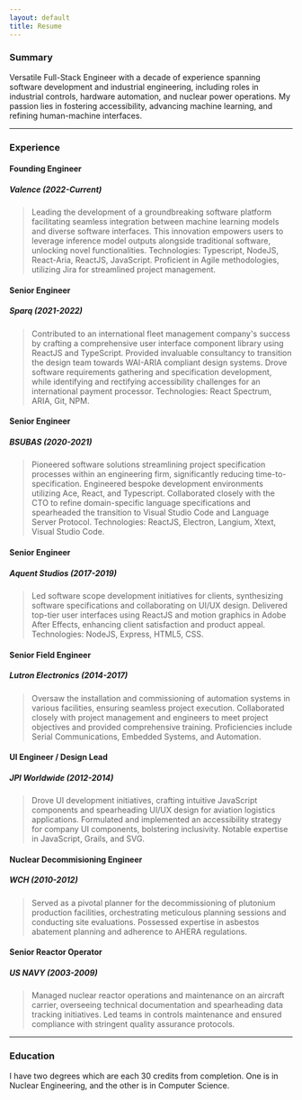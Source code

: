 ```yaml
---
layout: default
title: Resume
---
```

### Summary

Versatile Full-Stack Engineer with a decade of experience spanning software development and industrial engineering, including roles in industrial controls, hardware automation, and nuclear power operations. My passion lies in fostering accessibility, advancing machine learning, and refining human-machine interfaces.

---

### Experience

#### Founding Engineer
##### Valence (2022-Current)

> Leading the development of a groundbreaking software platform facilitating seamless integration between machine learning models and diverse software interfaces. This innovation empowers users to leverage inference model outputs alongside traditional software, unlocking novel functionalities. Technologies: Typescript, NodeJS, React-Aria, ReactJS, JavaScript. Proficient in Agile methodologies, utilizing Jira for streamlined project management.

#### Senior Engineer
##### Sparq (2021-2022)

> Contributed to an international fleet management company's success by crafting a comprehensive user interface component library using ReactJS and TypeScript. Provided invaluable consultancy to transition the design team towards WAI-ARIA compliant design systems. Drove software requirements gathering and specification development, while identifying and rectifying accessibility challenges for an international payment processor. Technologies: React Spectrum, ARIA, Git, NPM.

#### Senior Engineer
##### BSUBAS (2020-2021)

> Pioneered software solutions streamlining project specification processes within an engineering firm, significantly reducing time-to-specification. Engineered bespoke development environments utilizing Ace, React, and Typescript. Collaborated closely with the CTO to refine domain-specific language specifications and spearheaded the transition to Visual Studio Code and Language Server Protocol. Technologies: ReactJS, Electron, Langium, Xtext, Visual Studio Code.

#### Senior Engineer
##### Aquent Studios (2017-2019)

> Led software scope development initiatives for clients, synthesizing software specifications and collaborating on UI/UX design. Delivered top-tier user interfaces using ReactJS and motion graphics in Adobe After Effects, enhancing client satisfaction and product appeal. Technologies: NodeJS, Express, HTML5, CSS.

#### Senior Field Engineer
##### Lutron Electronics (2014-2017)

> Oversaw the installation and commissioning of automation systems in various facilities, ensuring seamless project execution. Collaborated closely with project management and engineers to meet project objectives and provided comprehensive training. Proficiencies include Serial Communications, Embedded Systems, and Automation.

#### UI Engineer / Design Lead
##### JPI Worldwide (2012-2014)

> Drove UI development initiatives, crafting intuitive JavaScript components and spearheading UI/UX design for aviation logistics applications. Formulated and implemented an accessibility strategy for company UI components, bolstering inclusivity. Notable expertise in JavaScript, Grails, and SVG.

#### Nuclear Decommisioning Engineer
##### WCH (2010-2012)

> Served as a pivotal planner for the decommissioning of plutonium production facilities, orchestrating meticulous planning sessions and conducting site evaluations. Possessed expertise in asbestos abatement planning and adherence to AHERA regulations.


#### Senior Reactor Operator
##### US NAVY (2003-2009)

> Managed nuclear reactor operations and maintenance on an aircraft carrier, overseeing technical documentation and spearheading data tracking initiatives. Led teams in controls maintenance and ensured compliance with stringent quality assurance protocols.

---

### Education

I have two degrees which are each 30 credits from completion. One is in Nuclear Engineering, and the other is in Computer Science.